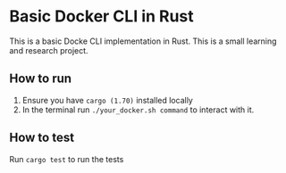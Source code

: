 # Basic Docker CLI in Rust

This is a basic Docke CLI implementation in Rust. This is a small learning and research project.

## How to run

1. Ensure you have `cargo (1.70)` installed locally
2. In the terminal run `./your_docker.sh command` to interact with it.

## How to test

Run `cargo test` to run the tests
